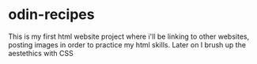 # odin-recipes
This is my first html website project where i'll be linking to other websites, posting images in order to practice my html skills.
Later on I brush up the aestethics with CSS